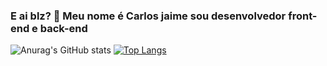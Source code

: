 ### E ai blz? 👋 Meu nome é Carlos jaime sou desenvolvedor front-end e back-end
![Anurag's GitHub stats](https://github-readme-stats.vercel.app/api?username=carlosjaimeandrade&show_icons=true&theme=dracula&count_private=true)
[![Top Langs](https://github-readme-stats.vercel.app/api/top-langs/?username=carlosjaimeandrade&theme=dracula&hide=python,tex,less)](https://github.com/anuraghazra/github-readme-stats)

